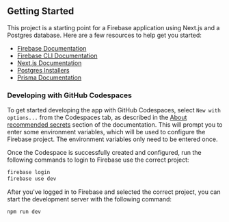 ## Getting Started

This project is a starting point for a Firebase application using Next.js and a Postgres database. Here are a few resources to help get you started:

- [Firebase Documentation](https://firebase.google.com/docs)
- [Firebase CLI Documentation](https://firebase.google.com/docs/cli)
- [Next.js Documentation](https://nextjs.org/docs)
- [Postgres Installers](https://www.postgresql.org/download/)
- [Prisma Documentation](https://www.prisma.io/docs/)

### Developing with GitHub Codespaces

To get started developing the app with GitHub Codespaces, select `New with options...` from the Codespaces tab, as described in the [About recommended secrets](https://docs.github.com/en/codespaces/setting-up-your-project-for-codespaces/configuring-dev-containers/specifying-recommended-secrets-for-a-repository?utm_source=pocket_saves#about-recommended-secrets) section of the documentation. This will prompt you to enter some environment variables, which will be used to configure the Firebase project. The environment variables only need to be entered once.

Once the Codespace is successfully created and configured, run the following commands to login to Firebase use the correct project:

```bash
firebase login
firebase use dev
```

After you've logged in to Firebase and selected the correct project, you can start the development server with the following command:

```bash
npm run dev
```

